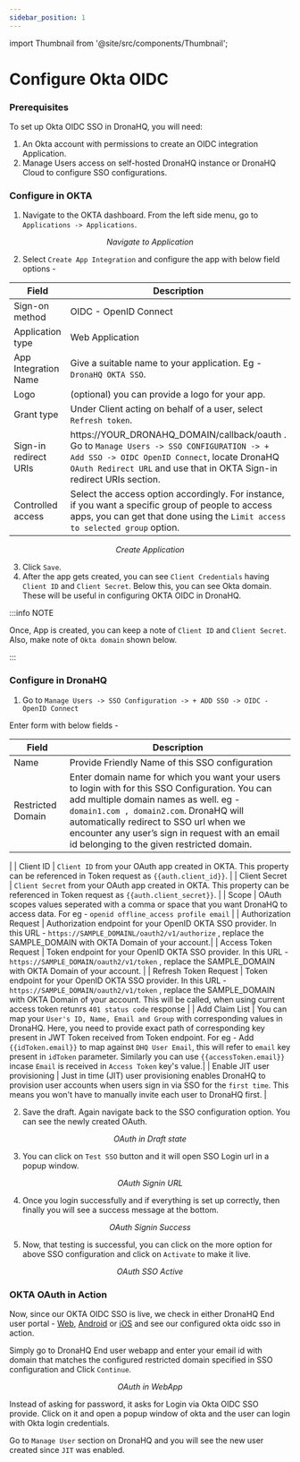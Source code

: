 ```yaml
---
sidebar_position: 1
---
```


import Thumbnail from '@site/src/components/Thumbnail';

# Configure Okta OIDC  

### Prerequisites

To set up Okta OIDC SSO in DronaHQ, you will need:

1. An Okta account with permissions to create an OIDC integration Application.
1. Manage Users access on self-hosted DronaHQ instance or DronaHQ Cloud to configure SSO configurations.

### Configure in OKTA

1. Navigate to the OKTA dashboard. From the left side menu, go to `Applications -> Applications`.

<figure>
  <Thumbnail src="/img/sso/guides/sso-okta-menu-application.png" alt="Navigate to Application" />
  <figcaption align = "center"><i>Navigate to Application</i></figcaption>
</figure>


2. Select `Create App Integration` and configure the app with below field options -

| Field | Description  | 
  | ----------------- |---------------- |
| Sign-on method            | OIDC - OpenID Connect  |
| Application type          | Web Application  |
| App Integration Name              | Give a suitable name to your application. Eg - `DronaHQ OKTA SSO`. |
| Logo | (optional) you can provide a logo for your app.|
| Grant type      | Under Client acting on behalf of a user, select `Refresh token`.|
| Sign-in redirect URIs | https://YOUR_DRONAHQ_DOMAIN/callback/oauth . Go to `Manage Users -> SSO CONFIGURATION -> + Add SSO -> OIDC OpenID Connect`, locate DronaHQ `OAuth Redirect URL` and use that in OKTA Sign-in redirect URIs section.|
| Controlled access | Select the access option accordingly. For instance, if you want a specific group of people to access apps, you can get that done using the `Limit access to selected group` option. |

<figure>
  <Thumbnail src="/img/sso/guides/sso-okta-create-application-full.png" alt="Create Application" />
  <figcaption align = "center"><i>Create Application</i></figcaption>
</figure>

3. Click `Save`.
4. After the app gets created, you can see `Client Credentials` having `Client ID` and `Client Secret`. Below this, you can see Okta domain. These will be useful in configuring OKTA OIDC in DronaHQ.

:::info NOTE

Once, App is created, you can keep a note of `Client ID` and `Client Secret`.
Also, make note of `Okta domain` shown below.

:::

### Configure in DronaHQ

1. Go to `Manage Users -> SSO Configuration -> + ADD SSO -> OIDC - OpenID Connect`

Enter form with below fields -

 | Field | Description  | 
  | ----------------- |---------------- |
| Name            | Provide Friendly Name of this SSO configuration  |
| Restricted Domain           | Enter domain name for which you want your users to login with for this SSO Configuration. You can add multiple domain names as well. eg - `domain1.com , domain2.com`. DronaHQ will automatically redirect to SSO url when we encounter any user’s sign in request with an email id belonging to the given restricted domain.
 |
| Client ID              | `Client ID` from your OAuth app created in OKTA. This property can be referenced in Token request as `{{auth.client_id}}`. |
| Client Secret | `Client Secret` from your OAuth app created in OKTA. This property can be referenced in Token request as `{{auth.client_secret}}`. |
| Scope      | OAuth scopes values seperated with a comma or space that you want DronaHQ to access data. For eg - `openid offline_access profile email` |
| Authorization Request | Authorization endpoint for your OpenID OKTA SSO provider. In this URL - `https://SAMPLE_DOMAINL/oauth2/v1/authorize` , replace the SAMPLE_DOMAIN with OKTA Domain of your account.|
| Access Token Request | Token endpoint for your OpenID OKTA SSO provider. In this URL - `https://SAMPLE_DOMAIN/oauth2/v1/token` , replace the SAMPLE_DOMAIN with OKTA Domain of your account. |
| Refresh Token Request | Token endpoint for your OpenID OKTA SSO provider. In this URL - `https://SAMPLE_DOMAIN/oauth2/v1/token` , replace the SAMPLE_DOMAIN with OKTA Domain of your account. This will be called, when using current access token retunrs `401 status code` response |
| Add Claim List | You can map your `User's ID, Name, Email and Group` with corresponding values in DronaHQ. Here, you need to provide exact path of corresponding key present in JWT Token received from Token endpoint. For eg - Add `{{idToken.email}}` to map against `DHQ User Email`, this will refer to `email` key present in `idToken` parameter. Similarly you can use `{{accessToken.email}}` incase `Email` is received in `Access Token` key's value.|
| Enable JIT user provisioning | Just in time (JIT) user provisioning enables DronaHQ to provision user accounts when users sign in via SSO for the `first time`. This means you won't have to manually invite each user to DronaHQ first. |


2. Save the draft. Again navigate back to the SSO configuration option. You can see the newly created OAuth.

<figure>
  <Thumbnail src="/img/sso/guides/sso-dronahq-okta-oauth-draft.png" alt="OAuth in Draft state" />
  <figcaption align = "center"><i>OAuth in Draft state</i></figcaption>
</figure>

3. You can click on `Test SSO` button and it will open SSO Login url in a popup window.

<figure>
  <Thumbnail src="/img/sso/guides/sso-dronahq-okta-oauth-signin-url.png" alt="OAuth Signin URL" />
  <figcaption align = "center"><i>OAuth Signin URL</i></figcaption>
</figure>

4. Once you login successfully and if everything is set up correctly, then finally you will see a success message at the bottom.

<figure>
  <Thumbnail src="/img/sso/guides/sso-dronahq-okta-oauth-success.png" alt="OAuth Signin Success" />
  <figcaption align = "center"><i>OAuth Signin Success</i></figcaption>
</figure>

5. Now, that testing is successful, you can click on the more option for above SSO configuration and click on `Activate` to make it live.

<figure>
  <Thumbnail src="/img/sso/guides/sso-dronahq-okta-oauth-active.png" alt="OAuth SSO Active" />
  <figcaption align = "center"><i>OAuth SSO Active</i></figcaption>
</figure>



### OKTA OAuth in Action

Now, since our OKTA OIDC SSO is live, we check in either DronaHQ End user portal - [Web](https://web.dronahq.io), [Android](https://play.google.com/store/apps/details?id=com.drona5) or [iOS](https://apps.apple.com/us/app/dronahq/id905354460) and see our configured okta oidc sso in action.

Simply go to DronaHQ End user webapp and enter your email id with domain that matches the configured restricted domain specified in SSO configuration and Click `Continue`.

<figure>
  <Thumbnail src="/img/sso/guides/sso-dronahq-okta-oauth-webapp.png" alt="OAuth in WebApp" />
  <figcaption align = "center"><i>OAuth in WebApp</i></figcaption>
</figure>

Instead of asking for password, it asks for Login via Okta OIDC SSO provide. Click on it and open a popup window of okta and the user can login with Okta login credentials.

Go to `Manage User` section on DronaHQ and you will see the new user created since `JIT` was enabled.


